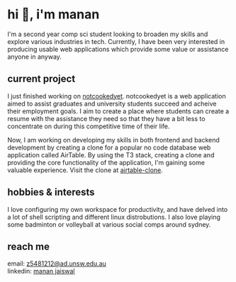 # hi 👋, i'm manan

I'm a second year comp sci student looking to broaden my skills and explore various industries in tech. Currently, I have been very interested in producing usable web applications which provide some value or assistance
anyone in anyway. 

## current project
I just finished working on [notcookedyet](https://notcookedyet.vercel.app). notcookedyet is a web application aimed to assist graduates and university students succeed and acheive their employment goals. I aim to create a place
where students can create a resume with the assistance they need so that they have a bit less to concentrate on during this competitive time of their life.

Now, I am working on developing my skills in both frontend and backend development by creating a clone for a popular no code database web application called AirTable. By using the T3 stack, creating a clone and providing the core 
functionality of the application, I'm gaining some valuable experience. Visit the clone at [airtable-clone](https://airtable-clone-steel.vercel.app/).

## hobbies & interests
I love configuring my own workspace for productivity, and have delved into a lot of shell scripting and different linux distrobutions. I also love playing some badminton or volleyball at various social comps around sydney.

## reach me
email: z5481212@ad.unsw.edu.au
<br>
linkedin: [manan jaiswal](https://www.linkedin.com/in/manan-jaiswal/)
